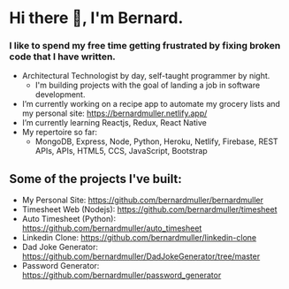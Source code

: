 # Hi there 🙂, I'm Bernard. 

### I like to spend my free time getting frustrated by fixing broken code that I have written.

- Architectural Technologist by day, self-taught programmer by night.
  - I'm building projects with the goal of landing a job in software development.
- I’m currently working on a recipe app to automate my grocery lists and my personal site: https://bernardmuller.netlify.app/
- I’m currently learning Reactjs, Redux, React Native
- My repertoire so far:
  - MongoDB, Express, Node, Python, Heroku, Netlify, Firebase, REST APIs, APIs, HTML5, CCS, JavaScript, Bootstrap

## Some of the projects I've built:
- My Personal Site: https://github.com/bernardmuller/bernardmuller
- Timesheet Web (Nodejs): https://github.com/bernardmuller/timesheet
- Auto Timesheet (Python): https://github.com/bernardmuller/auto_timesheet
- Linkedin Clone: https://github.com/bernardmuller/linkedin-clone
- Dad Joke Generator: https://github.com/bernardmuller/DadJokeGenerator/tree/master
- Password Generator: https://github.com/bernardmuller/password_generator


<!--
**bernardmuller/bernardmuller** is a ✨ _special_ ✨ repository because its `README.md` (this file) appears on your GitHub profile.

Here are some ideas to get you started:

- 🔭 I’m currently working on Timesheet Web & Recipe App
- 🌱 I’m currently learning Reactjs
- 👯 I’m looking to collaborate on ...
- 🤔 I’m looking for help with ...
- 💬 Ask me about ...
- 📫 How to reach me: ...
- 😄 Pronouns: ...
- ⚡ Fun fact: ...

### Feel free to say hi!
[<img align="left" alt="bernarmuller | LinkedIn" width="22px" src="https://cdn.jsdelivr.net/npm/simple-icons@v3/icons/linkedin.svg" />][linkedin]
[<img align="left" alt="bernardmuller | Instagram" width="22px" src="https://cdn.jsdelivr.net/npm/simple-icons@v3/icons/instagram.svg" />][instagram]


-->



[instagram]: https://www.instagram.com/bernard_muller
[linkedin]: https://www.linkedin.com/in/bernard-muller-a9a53a174/
